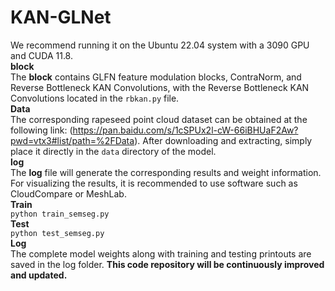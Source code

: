 # KAN-GLNet
We recommend running it on the Ubuntu 22.04 system with a 3090 GPU and CUDA 11.8.<br>
**block**<br>
The **block** contains GLFN feature modulation blocks, ContraNorm, and Reverse Bottleneck KAN Convolutions, with the Reverse Bottleneck KAN Convolutions located in the `rbkan.py` file.<br>
**Data**<br>
The corresponding rapeseed point cloud dataset can be obtained at the following link: (https://pan.baidu.com/s/1cSPUx2l-cW-66iBHUaF2Aw?pwd=vtx3#list/path=%2FData). After downloading and extracting, simply place it directly in the `data` directory of the model.<br>
**log**<br>
The **log** file will generate the corresponding results and weight information. For visualizing the results, it is recommended to use software such as CloudCompare or MeshLab.<br>
**Train**<br>
`python train_semseg.py`<br>
**Test**<br>
`python test_semseg.py`<br>
**Log**<br>
The complete model weights along with training and testing printouts are saved in the log folder.
**This code repository will be continuously improved and updated.**

